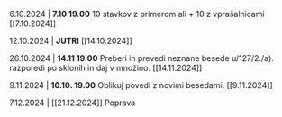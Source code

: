  6.10.2024 | **7.10 19.00**
10 stavkov z primerom ali + 10 z vprašalnicami
[[7.10.2024]]

12.10.2024 | **JUTRI**
[[14.10.2024]]

26.10.2024 | **14.11 19.00**
Preberi in prevedi neznane besede u/127/2./a).
razporedi po sklonih in daj v množino.
[[14.11.2024]]

9.11.2024 | **10.10. 19.00**
Oblikuj povedi z novimi besedami.
[[9.11.2024]]

7.12.2024 | [[21.12.2024]]
Poprava